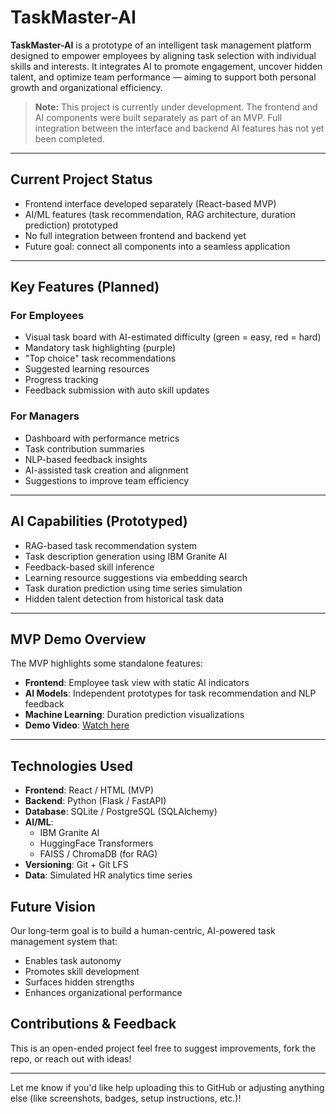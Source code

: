 # TaskMaster-AI

**TaskMaster-AI** is a prototype of an intelligent task management platform designed to empower employees by aligning task selection with individual skills and interests. It integrates AI to promote engagement, uncover hidden talent, and optimize team performance — aiming to support both personal growth and organizational efficiency.

> **Note:** This project is currently under development. The frontend and AI components were built separately as part of an MVP. Full integration between the interface and backend AI features has not yet been completed.

---

## Current Project Status

-  Frontend interface developed separately (React-based MVP)
-  AI/ML features (task recommendation, RAG architecture, duration prediction) prototyped
-  No full integration between frontend and backend yet
-  Future goal: connect all components into a seamless application

---

## Key Features (Planned)

### For Employees
- Visual task board with AI-estimated difficulty (green = easy, red = hard)
- Mandatory task highlighting (purple)
- "Top choice" task recommendations
- Suggested learning resources
- Progress tracking
- Feedback submission with auto skill updates

### For Managers
- Dashboard with performance metrics
- Task contribution summaries
- NLP-based feedback insights
- AI-assisted task creation and alignment
- Suggestions to improve team efficiency

---

## AI Capabilities (Prototyped)

- RAG-based task recommendation system
- Task description generation using IBM Granite AI
- Feedback-based skill inference
- Learning resource suggestions via embedding search
- Task duration prediction using time series simulation
- Hidden talent detection from historical task data

---

## MVP Demo Overview

The MVP highlights some standalone features:

- **Frontend**: Employee task view with static AI indicators
- **AI Models**: Independent prototypes for task recommendation and NLP feedback
- **Machine Learning**: Duration prediction visualizations
- **Demo Video**: [Watch here](https://www.youtube.com/watch?v=sJq-1khWvOI)

---

## Technologies Used

- **Frontend**: React / HTML (MVP)
- **Backend**: Python (Flask / FastAPI)
- **Database**: SQLite / PostgreSQL (SQLAlchemy)
- **AI/ML**:
  - IBM Granite AI
  - HuggingFace Transformers
  - FAISS / ChromaDB (for RAG)
- **Versioning**: Git + Git LFS
- **Data**: Simulated HR analytics time series

##  Future Vision

Our long-term goal is to build a human-centric, AI-powered task management system that:
- Enables task autonomy
- Promotes skill development
- Surfaces hidden strengths
- Enhances organizational performance

## Contributions & Feedback

This is an open-ended project feel free to suggest improvements, fork the repo, or reach out with ideas!

---

Let me know if you'd like help uploading this to GitHub or adjusting anything else (like screenshots, badges, setup instructions, etc.)!


